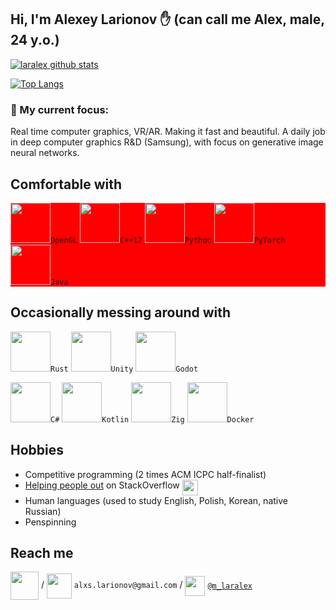 <!--
**laralex/laralex** is a ✨ _special_ ✨ repository because its `README.md` (this file) appears on your GitHub profile.-->
## Hi, I'm Alexey Larionov ✋ (can call me Alex, male, 24 y.o.)

[![laralex github stats](https://github-readme-stats.vercel.app/api?username=laralex&show_icons=true&include_all_commits=true&theme=transparent&count_private=true&hide_title=true&rank_icon=github)](https://github.com/laralex)

[![Top Langs](https://github-readme-stats.vercel.app/api/top-langs/?username=laralex&layout=compact&langs_count=10&theme=transparent&hide_title=true&hide=javascript,html,cmake,batchfile)](https://github.com/laralex)

### 🔭 My current focus: ###
Real time computer graphics, VR/AR. Making it fast and beautiful. A daily job in deep computer graphics R&D (Samsung), with focus on generative image neural networks. 

## Comfortable with
<div style="background-color:red;">
<code><img src="https://upload.wikimedia.org/wikipedia/commons/e/e9/Opengl-logo.svg" height="64">OpenGL</code>
<code><img src="https://github.com/isocpp/logos/raw/master/cpp_logo.svg" width="64">C++17</code>
<code><img src="https://www.vectorlogo.zone/logos/python/python-icon.svg" height="64">Python</code>
<code><img src="https://www.vectorlogo.zone/logos/pytorch/pytorch-icon.svg" height="64">PyTorch</code>
<code><img src="https://www.vectorlogo.zone/logos/java/java-icon.svg" width="64">Java</code>
</div>

## Occasionally messing around with
<code><img src="https://www.vectorlogo.zone/logos/rust-lang/rust-lang-icon.svg" width="64">Rust</code>
<code><img src="https://www.vectorlogo.zone/logos/unity3d/unity3d-ar21.svg" height="64">Unity</code>
<code><img src="https://cdn.worldvectorlogo.com/logos/godot-logo.svg" height="64">Godot</code>

<code><img src="https://seeklogo.com/images/C/c-sharp-c-logo-02F17714BA-seeklogo.com.png" width="64">C#</code>
<code><img src="https://www.vectorlogo.zone/logos/kotlinlang/kotlinlang-icon.svg" width="64">Kotlin</code>
<code><img src="https://www.vectorlogo.zone/logos/ziglang/ziglang-ar21.svg" width="64">Zig</code>
<code><img src="https://www.vectorlogo.zone/logos/docker/docker-icon.svg" width="64">Docker</code>
<!--<code><img src="https://www.vectorlogo.zone/logos/cmake/cmake-ar21.svg" height="64"></code>-->

## Hobbies
* Competitive programming (2 times ACM ICPC half-finalist)
* [Helping people out](https://stackoverflow.com/users/8564999/alexey-larionov?tab=profile) on StackOverflow <img align="top" src="https://www.vectorlogo.zone/logos/stackoverflow/stackoverflow-icon.svg" width="25">
* Human languages (used to study English, Polish, Korean, native Russian)
* Penspinning

## Reach me

[<img align="center" src="https://www.vectorlogo.zone/logos/upwork/upwork-ar21.svg" height="45">](https://www.upwork.com/freelancers/~0115eabadb37319e75) /
[<img align="center" src="https://www.vectorlogo.zone/logos/gmail/gmail-icon.svg" height="40">](mailto:alxs.larionov@gmail.com) `alxs.larionov@gmail.com` / <!--  > [alxs.larionov@gmail.com](mailto:alxs.larionov@gmail.com) !-->
[<img align="center" src="https://www.vectorlogo.zone/logos/telegram/telegram-tile.svg" height="32">](http://t.me/m_laralex) [`@m_laralex`](http://t.me/m_laralex) 

